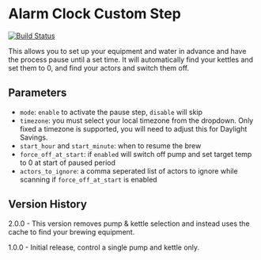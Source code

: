 # Alarm Clock Custom Step

[![Build Status](https://travis-ci.org/cgspeck/cbpi-alarm-clock.svg?branch=master)](https://travis-ci.org/cgspeck/cbpi-alarm-clock)

This allows you to set up your equipment and water in advance and have the process pause until a set time. It will automatically find your kettles and set them to 0, and find your actors and switch them off.

## Parameters

* `mode`: `enable` to activate the pause step, `disable` will skip
* `timezone`: you must select your local timezone from the dropdown. Only fixed a timezone is supported, you will need to adjust this for Daylight Savings.
* `start_hour` and `start_minute`: when to resume the brew
* `force_off_at_start`: if `enabled` will switch off pump and set target temp to 0 at start of paused period
* `actors_to_ignore`: a comma seperated list of actors to ignore while scanning if `force_off_at_start` is enabled

## Version History

2.0.0 - This version removes pump & kettle selection and instead
        uses the cache to find your brewing equipment.

1.0.0 - Initial release, control a single pump and kettle only.
